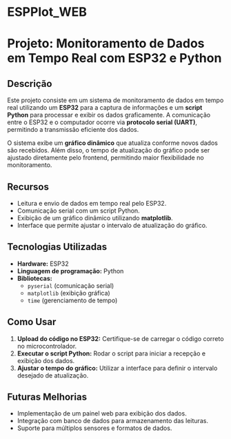# ESPPlot_WEB


# **Projeto: Monitoramento de Dados em Tempo Real com ESP32 e Python**  

## **Descrição**  
Este projeto consiste em um sistema de monitoramento de dados em tempo real utilizando um **ESP32** para a captura de informações e um **script Python** para processar e exibir os dados graficamente. A comunicação entre o ESP32 e o computador ocorre via **protocolo serial (UART)**, permitindo a transmissão eficiente dos dados.  

O sistema exibe um **gráfico dinâmico** que atualiza conforme novos dados são recebidos. Além disso, o tempo de atualização do gráfico pode ser ajustado diretamente pelo frontend, permitindo maior flexibilidade no monitoramento.  

## **Recursos**  
- Leitura e envio de dados em tempo real pelo ESP32.  
- Comunicação serial com um script Python.  
- Exibição de um gráfico dinâmico utilizando **matplotlib**.  
- Interface que permite ajustar o intervalo de atualização do gráfico.  

## **Tecnologias Utilizadas**  
- **Hardware:** ESP32  
- **Linguagem de programação:** Python  
- **Bibliotecas:**  
  - `pyserial` (comunicação serial)  
  - `matplotlib` (exibição gráfica)  
  - `time` (gerenciamento de tempo)  

## **Como Usar**  
1. **Upload do código no ESP32:** Certifique-se de carregar o código correto no microcontrolador.  
2. **Executar o script Python:** Rodar o script para iniciar a recepção e exibição dos dados.  
3. **Ajustar o tempo do gráfico:** Utilizar a interface para definir o intervalo desejado de atualização.  

## **Futuras Melhorias**  
- Implementação de um painel web para exibição dos dados.  
- Integração com banco de dados para armazenamento das leituras.  
- Suporte para múltiplos sensores e formatos de dados.  

